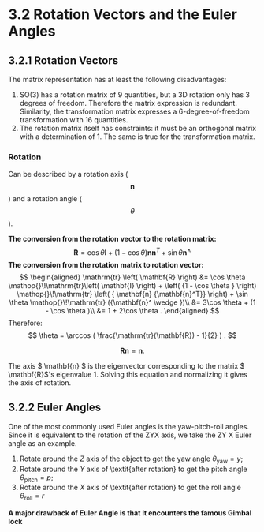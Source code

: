 # 3.2 Rotation Vectors and the Euler Angles

## 3.2.1 Rotation Vectors

The matrix representation has at least the following disadvantages:

1. SO(3) has a rotation matrix of 9 quantities, but a 3D rotation only has 3 degrees of freedom.  Therefore the matrix expression is redundant.  Similarity, the transformation matrix expresses a 6-degree-of-freedom transformation with 16 quantities.
2. The rotation matrix itself has constraints: it must be an orthogonal matrix with a determination of 1. The same is true for the transformation matrix.

### Rotation

Can be described by a rotation axis ($$\textbf{n}$$) and a rotation angle ($$\theta$$).

**The conversion from the rotation vector to the rotation matrix:**
$$
\mathbf{R} = \cos \theta \mathbf{I} + \left({ 1 - \cos \theta } \right) \mathbf{n} { \mathbf {n} ^T } + \sin \theta { \mathbf{n}^ \wedge }
$$
**The conversion from the rotation matrix to rotation vector:**
$$
\begin{aligned}
\mathrm{tr} \left( \mathbf{R} \right) &= \cos \theta \mathop{}\!\mathrm{tr}\left( \mathbf{I} \right) + \left( {1 - \cos \theta } \right) \mathop{}\!\mathrm{tr} \left( { \mathbf{n} {\mathbf{n}^T}} \right) + \sin \theta \mathop{}\!\mathrm{tr} ({\mathbf{n}^ \wedge })\\
&= 3\cos \theta  + (1 - \cos \theta )\\
&= 1 + 2\cos \theta .
\end{aligned}
$$
Therefore:
$$
\theta = \arccos ( \frac{\mathrm{tr}(\mathbf{R}) - 1}{2}  ) .
$$

$$
\mathbf{R} \mathbf{n} = \mathbf{n}.
$$

The axis $ \mathbf{n} $ is the eigenvector corresponding to the matrix $ \mathbf{R}$'s eigenvalue 1. Solving this equation and normalizing it gives the axis of rotation.

## 3.2.2 Euler Angles

One of the most commonly used Euler angles is the yaw-pitch-roll angles. Since it is equivalent to the rotation of the ZYX axis, we take the ZY X Euler angle as an example.

1. Rotate around the $Z$ axis of the object to get the yaw angle $\theta_{\mathrm{yaw}}=y$;
2. Rotate around the $Y$ axis of \textit{after rotation} to get the pitch angle $\theta_{\mathrm{pitch}}=p$;
3. Rotate around the $X$ axis of \textit{after rotation} to get the roll angle $\theta_{\mathrm{roll}}=r$

**A major drawback of Euler Angle is that it encounters the famous Gimbal lock**